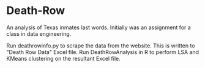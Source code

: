 # Death-Row
An analysis of Texas inmates last words. Initially was an assignment for a class in data engineering.

Run deathrowinfo.py to scrape the data from the website. This is written to "Death Row Data" Excel file.
Run DeathRowAnalysis in R to perform LSA and KMeans clustering on the resultant Excel file.
